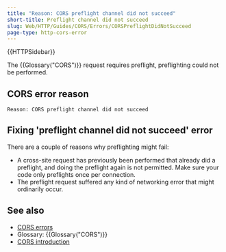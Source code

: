 ```yaml
---
title: "Reason: CORS preflight channel did not succeed"
short-title: Preflight channel did not succeed
slug: Web/HTTP/Guides/CORS/Errors/CORSPreflightDidNotSucceed
page-type: http-cors-error
---
```


{{HTTPSidebar}}

The {{Glossary("CORS")}} request requires preflight, preflighting could not be performed.

## CORS error reason

```plain
Reason: CORS preflight channel did not succeed
```

## Fixing 'preflight channel did not succeed' error

There are a couple of reasons why preflighting might fail:

- A cross-site request has previously been performed that already did a preflight, and
  doing the preflight again is not permitted. Make sure your code only preflights once
  per connection.
- The preflight request suffered any kind of networking error that might ordinarily
  occur.

## See also

- [CORS errors](/en-US/docs/Web/HTTP/Guides/CORS/Errors)
- Glossary: {{Glossary("CORS")}}
- [CORS introduction](/en-US/docs/Web/HTTP/Guides/CORS)
